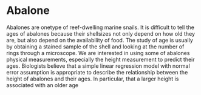 # Abalone
Abalones are onetype of reef-dwelling marine snails. It is difficult to tell the ages of abalones because their
shellsizes not only depend on how old they are, but also depend on the availability of food. The study of age
is usually by obtaining a stained sample of the shell and looking at the number of rings through a microscope.
We are interested in using some of abalones physical measurements, especially the height measurement to
predict their ages. Biologists believe that a simple linear regression model with normal error assumption is
appropriate to describe the relationship between the height of abalones and their ages. In particular, that a
larger height is associated with an older age
